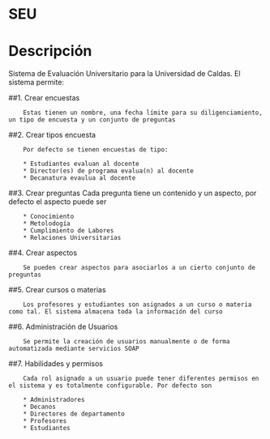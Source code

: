 SEU
===

# Descripción

Sistema de Evaluación Universitario para la Universidad de Caldas. El sistema permite:

##1. Crear encuestas

		Estas tienen un nombre, una fecha límite para su diligenciamiento, un tipo de encuesta y un conjunto de preguntas

##2. Crear tipos encuesta

		Por defecto se tienen encuestas de tipo:
		
		* Estudiantes evaluan al docente
		* Director(es) de programa evalua(n) al docente
		* Decanatura evaulua al docente

##3. Crear preguntas
		Cada pregunta tiene un contenido y un aspecto, por defecto el aspecto puede ser
		
		* Conocimiento
		* Metolodogía
		* Cumplimiento de Labores
		* Relaciones Universitarias

##4. Crear aspectos

		Se pueden crear aspectos para asociarlos a un cierto conjunto de preguntas

##5. Crear cursos o materias

		Los profesores y estudiantes son asignados a un curso o materia como tal. El sistema almacena toda la información del curso

##6. Administración de Usuarios

		Se permite la creación de usuarios manualmente o de forma automatizada mediante servicios SOAP

##7. Habilidades y permisos

		Cada rol asignado a un usuario puede tener diferentes permisos en el sistema y es totalmente configurable. Por defecto son

		* Administradores
		* Decanos
		* Directores de departamento
		* Profesores
		* Estudiantes